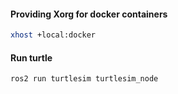 #### Providing Xorg for docker containers
```bash
xhost +local:docker
```

#### Run turtle
```bash
ros2 run turtlesim turtlesim_node
```

